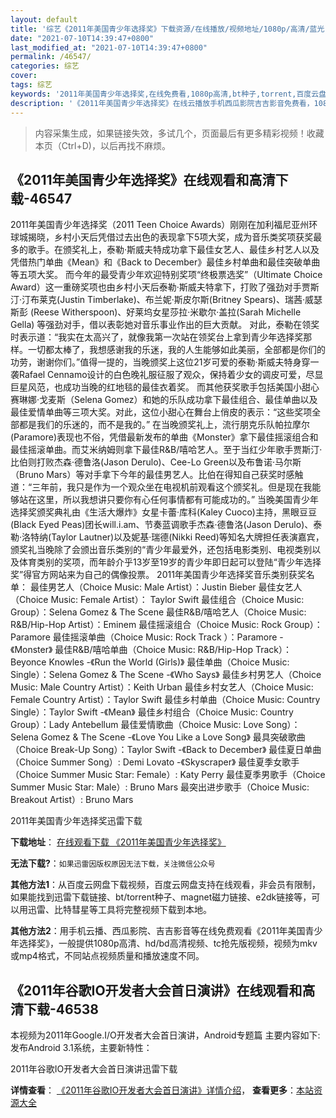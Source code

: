 ```yaml
---
layout: default
title: '综艺《2011年美国青少年选择奖》下载资源/在线播放/视频地址/1080p/高清/蓝光'
date: "2021-07-10T14:39:47+0800"
last_modified_at: "2021-07-10T14:39:47+0800"
permalink: /46547/
categories: 综艺
cover:
tags: 综艺
keywords: '2011年美国青少年选择奖,在线免费看,1080p高清,bt种子,torrent,百度云盘,magnet,磁力链,迅雷下载资源'
description: '《2011年美国青少年选择奖》在线云播放手机西瓜影院吉吉影音免费看，1080p高清bd/hd未删减完整版和tc抢先枪版，mkv/mp4格式，附带bt/torrent种子、magnet/磁力链、百度云盘、网盘资源迅雷下载链接'
---
```


>内容采集生成，如果链接失效，多试几个，页面最后有更多精彩视频！收藏本页（Ctrl+D)，以后再找不麻烦。


## 《2011年美国青少年选择奖》在线观看和高清下载-46547

2011年美国青少年选择奖（2011 Teen Choice Awards）刚刚在加利福尼亚州环球城揭晓，乡村小天后凭借过去出色的表现拿下5项大奖，成为音乐类奖项获奖最多的歌手。在颁奖礼上，泰勒&middot;斯威夫特成功拿下最佳女艺人、最佳乡村艺人以及凭借热门单曲《Mean》和《Back to December》最佳乡村单曲和最佳突破单曲等五项大奖。 而今年的最受青少年欢迎特别奖项“终极票选奖”（Ultimate Choice Award）这一重磅奖项也由乡村小天后泰勒&middot;斯威夫特拿下，打败了强劲对手贾斯汀·汀布莱克(Justin Timberlake)、布兰妮·斯皮尔斯(Britney Spears)、瑞茜&middot;威瑟斯彭 (Reese Witherspoon)、好莱坞女星莎拉·米歇尔&middot;盖拉(Sarah Michelle Gella) 等强劲对手，借以表彰她对音乐事业作出的巨大贡献。 对此，泰勒在领奖时表示道：&ldquo;我实在太高兴了，就像我第一次站在领奖台上拿到青少年选择奖那样。一切都太棒了，我想感谢我的乐迷，我的人生能够如此美丽，全部都是你们的功劳，谢谢你们。&rdquo;值得一提的，当晚颁奖上这位21岁可爱的泰勒·斯威夫特身穿一袭Rafael Cennamo设计的白色晚礼服征服了观众，保持着少女的调皮可爱，尽显巨星风范，也成功当晚的红地毯的最佳衣着奖。 而其他获奖歌手包括美国小甜心赛琳娜&middot;戈麦斯（Selena Gomez）和她的乐队成功拿下最佳组合、最佳单曲以及最佳爱情单曲等三项大奖。对此，这位小甜心在舞台上俏皮的表示：&ldquo;这些奖项全部都是我们的乐迷的，而不是我的。&rdquo; 在当晚颁奖礼上，流行朋克乐队帕拉摩尔(Paramore)表现也不俗，凭借最新发布的单曲《Monster》拿下最佳摇滚组合和最佳摇滚单曲。而艾米纳姆则拿下最佳R&B/嘻哈艺人。至于当红少年歌手贾斯汀·比伯则打败杰森&middot;德鲁洛(Jason Derulo)、Cee-Lo Green以及布鲁诺&middot;马尔斯（Bruno Mars）等对手拿下今年的最佳男艺人。比伯在得知自己获奖时感触道：&ldquo;三年前，我只是作为一个观众坐在电视机前观看这个颁奖礼。但是现在我能够站在这里，所以我想讲只要你有心任何事情都有可能成功的。&rdquo; 当晚美国青少年选择奖颁奖典礼由《生活大爆炸》女星卡蕾&middot;库科(Kaley Cuoco)主持，黑眼豆豆(Black Eyed Peas)团长will.i.am、节奏蓝调歌手杰森&middot;德鲁洛(Jason Derulo)、泰勒&middot;洛特纳(Taylor Lautner)以及妮基·瑞德(Nikki Reed)等知名大牌担任表演嘉宾，颁奖礼当晚除了会颁出音乐类别的&ldquo;青少年最爱外，还包括电影类别、电视类别以及体育类别的奖项，而年龄介乎13岁至19岁的青少年即日起可以登陆“青少年选择奖&rdquo;得官方网站来为自己的偶像投票。 2011年美国青少年选择奖音乐类别获奖名单： 最佳男艺人（Choice Music: Male Artist）：Justin Bieber 最佳女艺人（Choice Music: Female Artist）： Taylor Swift 最佳组合（Choice Music: Group）：Selena Gomez & The Scene 最佳R&B/嘻哈艺人（Choice Music: R&B/Hip-Hop Artist）：Eminem 最佳摇滚组合（Choice Music: Rock Group）：Paramore 最佳摇滚单曲（Choice Music: Rock Track ）：Paramore - 《Monster》 最佳R&B/嘻哈单曲（Choice Music: R&B/Hip-Hop Track）：Beyonce Knowles -《Run the World (Girls)》 最佳单曲（Choice Music: Single）：Selena Gomez & The Scene -《Who Says》 最佳乡村男艺人（Choice Music: Male Country Artist）：Keith Urban 最佳乡村女艺人（Choice Music: Female Country Artist）：Taylor Swift 最佳乡村单曲（Choice Music: Country Single）：Taylor Swift -《Mean》 最佳乡村组合（Choice Music: Country Group）：Lady Antebellum 最佳爱情歌曲（Choice Music: Love Song）：Selena Gomez & The Scene -《Love You Like a Love Song》 最具突破歌曲（Choice Break-Up Song）：Taylor Swift -《Back to December》 最佳夏日单曲（Choice Summer Song）: Demi Lovato -《Skyscraper》 最佳夏季女歌手（Choice Summer Music Star: Female）: Katy Perry 最佳夏季男歌手（Choice Summer Music Star: Male）: Bruno Mars 最突出进步歌手（Choice Music: Breakout Artist）: Bruno Mars


2011年美国青少年选择奖迅雷下载

**下载地址**： [在线观看下载 《2011年美国青少年选择奖》](https://www.993dy.com//vod-detail-id-3298.html) 


**无法下载?**：`如果迅雷因版权原因无法下载，关注微信公众号 `

**其他方法1**：从百度云网盘下载视频，百度云网盘支持在线观看，非会员有限制，如果能找到迅雷下载链接、bt/torrent种子、magnet磁力链接、e2dk链接等，可以用迅雷、比特彗星等工具将完整视频下载到本地。

**其他方法2**：用手机云播、西瓜影院、吉吉影音等在线免费观看《2011年美国青少年选择奖》，一般提供1080p高清、hd/bd高清视频、tc抢先版视频，视频为mkv或mp4格式，不同站点视频质量和播放速度不同。


## 《2011年谷歌IO开发者大会首日演讲》在线观看和高清下载-46538

本视频为2011年Google.I/O开发者大会首日演讲，Android专题篇 主要内容如下: 发布Android 3.1系统，主要新特性：


2011年谷歌IO开发者大会首日演讲迅雷下载

**详情查看**： [《2011年谷歌IO开发者大会首日演讲》详情介绍](/movie/46538/)， **查看更多**：[本站资源大全](/movie/t/all/)

